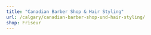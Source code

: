 ```yaml
---
title: "Canadian Barber Shop & Hair Styling"
url: /calgary/canadian-barber-shop-und-hair-styling/
shop: Friseur
---
```

